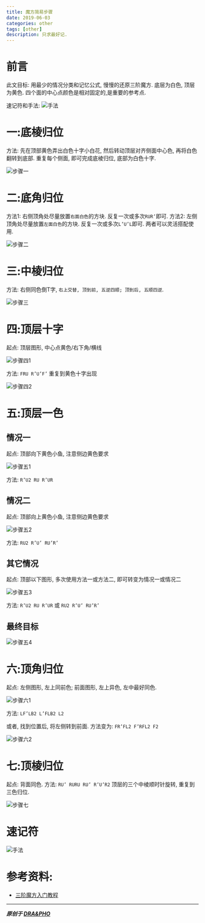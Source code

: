 ```yaml
---
title: 魔方简易步骤
date: 2019-06-03
categories: other
tags: [other]
description: 只求最好记.
---
```


# 前言
此文目标: 用最少的情况分类和记忆公式, 慢慢的还原三阶魔方.
底层为白色, 顶层为黄色. 四个面的中心点颜色是相对固定的,是重要的参考点.

速记符和手法:
![手法](https://draapho.github.io/images/1906/0_1.png)


# 一:底棱归位
方法: 先在顶部黄色弄出白色十字小白花, 然后转动顶层对齐侧面中心色, 再将白色翻转到底部. 重复每个侧面, 即可完成底棱归位, 底部为白色十字.

![步骤一](https://draapho.github.io/images/1906/1_1.png)


# 二:底角归位
方法1: 右侧顶角处尽量放置`右面白色`的方块. 反复一次或多次`RUR’`即可.
方法2: 左侧顶角处尽量放置`左面白色`的方块. 反复一次或多次`L’U’L`即可.
两者可以灵活搭配使用.

![步骤二](https://draapho.github.io/images/1906/2_1.png)


# 三:中棱归位
方法: 右侧同色倒T字, `右上交替, 顶到前, 五逆四顺; 顶到后, 五顺四逆`.

![步骤三](https://draapho.github.io/images/1906/3_1.png)


# 四:顶层十字
起点: 顶层图形, 中心点黄色/右下角/横线

![步骤四1](https://draapho.github.io/images/1906/4_1.png)

方法: `FRU R’U’F’` 重复到黄色十字出现

![步骤四2](https://draapho.github.io/images/1906/4_2.png)


# 五:顶层一色
## 情况一
起点: 顶部向下黄色小鱼, 注意侧边黄色要求

![步骤五1](https://draapho.github.io/images/1906/5_1.png)

方法: `R’U2 RU R’UR`

## 情况二
起点: 顶部向上黄色小鱼, 注意侧边黄色要求

![步骤五2](https://draapho.github.io/images/1906/5_2.png)

方法: `RU2 R’U’ RU’R’`

## 其它情况
起点: 顶部以下图形, 多次使用方法一或方法二, 即可转变为情况一或情况二

![步骤五3](https://draapho.github.io/images/1906/5_3.png)

方法: `R’U2 RU R’UR` 或 `RU2 R’U’ RU’R’`

## 最终目标

![步骤五4](https://draapho.github.io/images/1906/5_4.png)


# 六:顶角归位
起点: 左侧图形, 左上同前色; 前面图形, 左上异色, 左中最好同色.

![步骤六1](https://draapho.github.io/images/1906/6_1.png)

方法: `LF’LB2 L’FLB2 L2`

或者, 找到位置后, 将左侧转到前面.
方法变为: `FR’FL2 F’RFL2 F2`

![步骤六2](https://draapho.github.io/images/1906/6_2.png)



# 七:顶棱归位
起点: 背面同色.
方法: `RU’ RURU RU’ R’U’R2` 顶层的三个中棱顺时针旋转, 重复到三色归位.

![步骤七](https://draapho.github.io/images/1906/7_1.png)


# 速记符

![手法](https://draapho.github.io/images/1906/0_1.png)


# 参考资料:
- [三阶魔方入门教程](http://www.mf100.org/beginner.htm)


----------

***原创于 [DRA&PHO](https://draapho.github.io/)***

